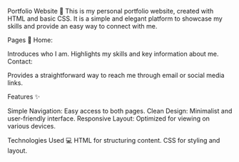 Portfolio Website 🌟
This is my personal portfolio website, created with HTML and basic CSS. It is a simple and elegant platform to showcase my skills and provide an easy way to connect with me.

Pages 📄
Home:

Introduces who I am.
Highlights my skills and key information about me.
Contact:

Provides a straightforward way to reach me through email or social media links.

Features ✨

Simple Navigation: Easy access to both pages.
Clean Design: Minimalist and user-friendly interface.
Responsive Layout: Optimized for viewing on various devices.

Technologies Used 💻
HTML for structuring content.
CSS for styling and layout.
